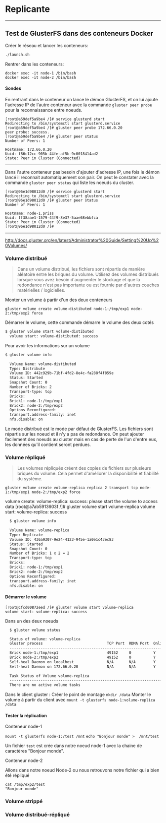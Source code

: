 Replicante
===================

----
## Test de GlusterFS dans des conteneurs Docker

Créer le réseau et lancer les conteneurs:

```bash
./launch.sh 
```

Rentrer dans les conteneurs:

`docker exec -it node-1 /bin/bash`   
`docker exec -it node-2 /bin/bash`


#### Sondes 

En rentrant dans le conteneur on lance le démon GlusterFS, et on lui ajoute l'adresse IP de l'autre conteneur avec la commande `gluster peer probe` pour la reconnaissance entre noeuds.

```
[root@a59def5a9be4 /]# service glusterd start
Redirecting to /bin/systemctl start glusterd.service
[root@a59def5a9be4 /]# gluster peer probe 172.66.0.20
peer probe: success. 
[root@a59def5a9be4 /]# gluster peer status
Number of Peers: 1

Hostname: 172.66.0.20
Uuid: f86c12cc-905b-44fe-af5b-9c0018414ad2
State: Peer in Cluster (Connected)
```

-------

Dans l'autre conteneur pas besoin d'ajouter d'adresse IP, une fois le démon lancé il reconnait automatiquement son pair. On peut le constater avec la commande `gluster peer status` qui liste les noeuds du cluster.

```
[root@96e1d98012d0 /]# service glusterd start
Redirecting to /bin/systemctl start glusterd.service
[root@96e1d98012d0 /]# gluster peer status
Number of Peers: 1

Hostname: node-1.priss
Uuid: ff38aae1-1579-44f9-8e37-5aae68ebbfca
State: Peer in Cluster (Connected)
[root@96e1d98012d0 /]# 
```


-------
http://docs.gluster.org/en/latest/Administrator%20Guide/Setting%20Up%20Volumes/

### Volume distribué

> Dans un volume distribué, les fichiers sont répartis de manière aléatoire entre les briques du volume. 
> Utilisez des volumes distribués lorsque vous avez besoin d'augmenter le stockage et que la redondance n'est pas importante ou est fournie par d'autres couches matérielles / logicielles.

Monter un volume à partir d'un des deux conteneurs

`gluster volume create volume-distibuted node-1:/tmp/exp1 node-2:/tmp/exp2 force`

Démarrer le volume, cette commande démarre le volume des deux cotés 

```bash 
$ gluster volume start volume-distibuted
  volume start: volume-distibuted: success
```

Pour avoir les informations sur un volume

```bash 
$ gluster volume info
 
  Volume Name: volume-distibuted
  Type: Distribute
  Volume ID: 442c929b-71bf-4fd2-8e4c-fa288f4f859e
  Status: Started
  Snapshot Count: 0
  Number of Bricks: 2
  Transport-type: tcp
  Bricks:
  Brick1: node-1:/tmp/exp1
  Brick2: node-2:/tmp/exp2
  Options Reconfigured:
  transport.address-family: inet
  nfs.disable: on
```

Le mode distribué est le mode par défaut de GlusterFS. Les fichiers sont répartis sur les noeud et il n'y a pas de redondance. On peut ajouter facilement des noeuds au cluster mais en cas de perte de l'un d'entre eux, les données qu'il contient seront perdues.

### Volume répliqué

> Les volumes répliqués créent des copies de fichiers sur plusieurs briques du volume. Cela permet d'améliorer la disponibilité et fiabilité du système.

`gluster volume create volume-replica replica 2 transport tcp node-1:/tmp/exp1 node-2:/tmp/exp2 force`

volume create: volume-replica: success: please start the volume to access data
[root@a7ab5913603f /]# gluster volume start volume-replica
volume start: volume-replica: success

 
```bash
  $ gluster volume info
  
  Volume Name: volume-replica
  Type: Replicate
  Volume ID: 436a9307-9e24-4123-945e-1a0e1c43ec83
  Status: Started
  Snapshot Count: 0
  Number of Bricks: 1 x 2 = 2
  Transport-type: tcp
  Bricks:
  Brick1: node-1:/tmp/exp1
  Brick2: node-2:/tmp/exp2
  Options Reconfigured:
  transport.address-family: inet
  nfs.disable: on
```

#### Démarrer le volume

```
[root@cfcd00872eed /]# gluster volume start volume-replica
volume start: volume-replica: success
```

Dans un des deux noeuds

```bash
  $ gluster volume status

  Status of volume: volume-replica
  Gluster process                             TCP Port  RDMA Port  Online  Pid
  ------------------------------------------------------------------------------
  Brick node-1:/tmp/exp1                      49152     0          Y       496  
  Brick node-2:/tmp/exp2                      49152     0          Y       394  
  Self-heal Daemon on localhost               N/A       N/A        Y       517  
  Self-heal Daemon on 172.66.0.20             N/A       N/A        Y       415  
  
  Task Status of Volume volume-replica
  ------------------------------------------------------------------------------
  There are no active volume tasks
``` 

Dans le client gluster :
Créer le point de montage `mkdir /data`
Monter le volume à partir du client avec `mount -t glusterfs node-1:volume-replica /data`

#### Tester la réplication 

Conteneur node-1

`mount -t glusterfs node-1:/test /mnt`
`echo "Bonjour monde" >  /mnt/test`

Un fichier `test` est crée dans notre noeud node-1 avec la chaine de caractères "Bonjour monde".

Conteneur node-2

Allons dans notre noeud Node-2 ou nous retrouvons notre fichier qui a bien été répliqué 

```
cat /tmp/exp2/test
"Bonjour monde"
```

### Volume strippé

### Volume distribué-répliqué
